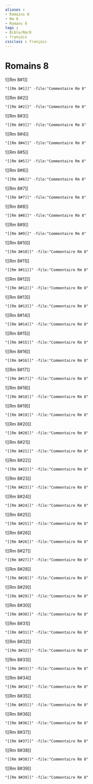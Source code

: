 ```yaml
---
aliases : 
- Romains 8
- Rm 8
- Romans 8
tags : 
- Bible/Rm/8
- français
cssclass : français
---
```


# Romains 8

![[Rm 8#1]]

```query
"[[Rm 8#1]]" -file:"Commentaire Rm 8"
```

![[Rm 8#2]]

```query
"[[Rm 8#2]]" -file:"Commentaire Rm 8"
```

![[Rm 8#3]]

```query
"[[Rm 8#3]]" -file:"Commentaire Rm 8"
```

![[Rm 8#4]]

```query
"[[Rm 8#4]]" -file:"Commentaire Rm 8"
```

![[Rm 8#5]]

```query
"[[Rm 8#5]]" -file:"Commentaire Rm 8"
```

![[Rm 8#6]]

```query
"[[Rm 8#6]]" -file:"Commentaire Rm 8"
```

![[Rm 8#7]]

```query
"[[Rm 8#7]]" -file:"Commentaire Rm 8"
```

![[Rm 8#8]]

```query
"[[Rm 8#8]]" -file:"Commentaire Rm 8"
```

![[Rm 8#9]]

```query
"[[Rm 8#9]]" -file:"Commentaire Rm 8"
```

![[Rm 8#10]]

```query
"[[Rm 8#10]]" -file:"Commentaire Rm 8"
```

![[Rm 8#11]]

```query
"[[Rm 8#11]]" -file:"Commentaire Rm 8"
```

![[Rm 8#12]]

```query
"[[Rm 8#12]]" -file:"Commentaire Rm 8"
```

![[Rm 8#13]]

```query
"[[Rm 8#13]]" -file:"Commentaire Rm 8"
```

![[Rm 8#14]]

```query
"[[Rm 8#14]]" -file:"Commentaire Rm 8"
```

![[Rm 8#15]]

```query
"[[Rm 8#15]]" -file:"Commentaire Rm 8"
```

![[Rm 8#16]]

```query
"[[Rm 8#16]]" -file:"Commentaire Rm 8"
```

![[Rm 8#17]]

```query
"[[Rm 8#17]]" -file:"Commentaire Rm 8"
```

![[Rm 8#18]]

```query
"[[Rm 8#18]]" -file:"Commentaire Rm 8"
```

![[Rm 8#19]]

```query
"[[Rm 8#19]]" -file:"Commentaire Rm 8"
```

![[Rm 8#20]]

```query
"[[Rm 8#20]]" -file:"Commentaire Rm 8"
```

![[Rm 8#21]]

```query
"[[Rm 8#21]]" -file:"Commentaire Rm 8"
```

![[Rm 8#22]]

```query
"[[Rm 8#22]]" -file:"Commentaire Rm 8"
```

![[Rm 8#23]]

```query
"[[Rm 8#23]]" -file:"Commentaire Rm 8"
```

![[Rm 8#24]]

```query
"[[Rm 8#24]]" -file:"Commentaire Rm 8"
```

![[Rm 8#25]]

```query
"[[Rm 8#25]]" -file:"Commentaire Rm 8"
```

![[Rm 8#26]]

```query
"[[Rm 8#26]]" -file:"Commentaire Rm 8"
```

![[Rm 8#27]]

```query
"[[Rm 8#27]]" -file:"Commentaire Rm 8"
```

![[Rm 8#28]]

```query
"[[Rm 8#28]]" -file:"Commentaire Rm 8"
```

![[Rm 8#29]]

```query
"[[Rm 8#29]]" -file:"Commentaire Rm 8"
```

![[Rm 8#30]]

```query
"[[Rm 8#30]]" -file:"Commentaire Rm 8"
```

![[Rm 8#31]]

```query
"[[Rm 8#31]]" -file:"Commentaire Rm 8"
```

![[Rm 8#32]]

```query
"[[Rm 8#32]]" -file:"Commentaire Rm 8"
```

![[Rm 8#33]]

```query
"[[Rm 8#33]]" -file:"Commentaire Rm 8"
```

![[Rm 8#34]]

```query
"[[Rm 8#34]]" -file:"Commentaire Rm 8"
```

![[Rm 8#35]]

```query
"[[Rm 8#35]]" -file:"Commentaire Rm 8"
```

![[Rm 8#36]]

```query
"[[Rm 8#36]]" -file:"Commentaire Rm 8"
```

![[Rm 8#37]]

```query
"[[Rm 8#37]]" -file:"Commentaire Rm 8"
```

![[Rm 8#38]]

```query
"[[Rm 8#38]]" -file:"Commentaire Rm 8"
```

![[Rm 8#39]]

```query
"[[Rm 8#39]]" -file:"Commentaire Rm 8"
```

